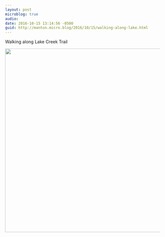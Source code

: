 ```yaml
---
layout: post
microblog: true
audio: 
date: 2016-10-15 13:14:56 -0500
guid: http://manton.micro.blog/2016/10/15/walking-along-lake.html
---
```

Walking along Lake Creek Trail

<img src="http://manton.micro.blog/uploads/2018/e40d7dec75.jpg" width="600" height="600" />
